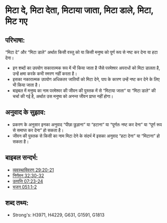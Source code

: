 # मिटा दे, मिटा देता, मिटाया जाता, मिटा डाले, मिटा, मिट गए #

## परिभाषा: ##

“मिटा दे” और “मिटा डाले” अर्थात किसी वस्तु को या किसी मनुष्य को पूर्ण रूप से नष्ट कर देना या हटा देना।

* इन शब्दों का उपयोग सकारात्मक रूप में भी किया जाता है जैसे परमेश्वर अपराधों को मिटा डालता है, उन्हें क्षमा करके कभी स्मरण नहीं करता है।
* इसका नकारात्मक उपयोग अधिकतर जातियों को मिटा देने, पाप के कारण उन्हें नष्ट कर देने के लिए भी किया जाता है।
* बाइबल में मनुष्य का नाम परमेश्वर की जीवन की पुस्तक में से “मिटाया जाता” या “मिटा डाले” की चर्चा की गई है, अर्थात उस मनुष्य को अनन्त जीवन प्राप्त नहीं होगा।

## अनुवाद के सुझाव: ##

* प्रकरण के अनुसार इनका अनुवाद “पीछा छुड़ाना” या “हटाना” या “पूर्णतः नष्ट कर देना” या “पूर्ण रूप से समाप्त कर देना” हो सकता है।
* जीवन की पुस्तक से किसी का नाम मिटा देने के संदर्भ में इसका अनुवाद “हटा देना” या “मिटाना” हो सकता है।

## बाइबल सन्दर्भ: ##

* [व्यवस्थाविवरण 29:20-21](rc://hi/tn/help/deu/29/20)
* [निर्गमन 32:30-32](rc://hi/tn/help/exo/32/30)
* [उत्पत्ति 07:23-24](rc://hi/tn/help/gen/07/23)
* [भजन 051:1-2](rc://hi/tn/help/psa/051/001)

## शब्द तथ्य: ##

* Strong's: H3971, H4229, G631, G1591, G1813
